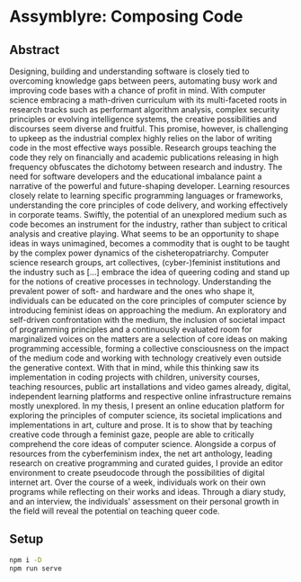 # Assymblyre: Composing Code

## Abstract
Designing, building and understanding software is closely tied to overcoming knowledge gaps between peers, automating busy work and improving code bases with a chance of profit in mind. With computer science embracing a math-driven curriculum with its multi-faceted roots in research tracks such as performant algorithm analysis, complex security principles or evolving intelligence systems, the creative possibilities and discourses seem diverse and fruitful. This promise, however, is challenging to upkeep as the industrial complex highly relies on the labor of writing code in the most effective ways possible. Research groups teaching the code they rely on financially and academic publications releasing in high frequency obfuscates the dichotomy between research and industry. The need for software developers and the educational imbalance paint a narrative of the powerful and future-shaping developer. Learning resources closely relate to learning specific programming languages or frameworks, understanding the core principles of code delivery, and working effectively in corporate teams. Swiftly, the potential of an unexplored medium such as code becomes an instrument for the industry, rather than subject to critical analysis and creative playing. What seems to be an opportunity to shape ideas in ways unimagined, becomes a commodity that is ought to be taught by the complex power dynamics of the cisheteropatriarchy. 
Computer science research groups, art collectives, (cyber-)feminist institutions and the industry such as [...] embrace the idea of queering coding and stand up for the notions of creative processes in technology. Understanding the prevalent power of soft- and hardware and the ones who shape it, individuals can be educated on the core principles of computer science by introducing feminist ideas on approaching the medium. An exploratory and self-driven confrontation with the medium, the inclusion of societal impact of programming principles and a continuously evaluated room for marginalized voices on the matters are a selection of core ideas on making programming accessible, forming a collective consciousness on the impact of the medium code and working with technology creatively even outside the generative context. With that in mind, while this thinking saw its implementation in coding projects with children, university courses, teaching resources, public art installations and video games already, digital, independent learning platforms and respective online infrastructure remains mostly unexplored.
In my thesis, I present an online education platform for exploring the principles of computer science, its societal implications and implementations in art, culture and prose. It is to show that by teaching creative code through a feminist gaze, people are able to critically comprehend the core ideas of computer science. Alongside a corpus of resources from the cyberfeminism index, the net art anthology, leading research on creative programming and curated guides, I provide an editor environment to create pseudocode through the possibilities of digital internet art. Over the course of a week, individuals work on their own programs while reflecting on their works and ideas. Through a diary study, and an interview, the individuals' assessment on their personal growth in the field will reveal the potential on teaching queer code.

## Setup
```bash
npm i -D
npm run serve
```
